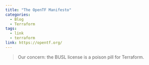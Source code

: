 ```yaml
---
title: "The OpenTF Manifesto"
categories:
  - Blog
  - Terraform
tags:
  - link
  - terraform
link: https://opentf.org/
---
```

> Our concern: the BUSL license is a poison pill for Terraform.
